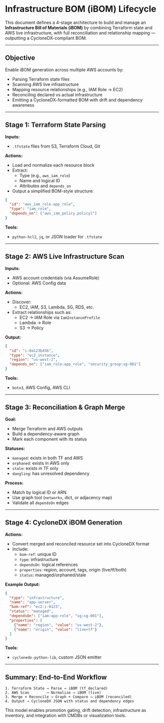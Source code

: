 # Infrastructure BOM (iBOM) Lifecycle

This document defines a 4-stage architecture to build and manage an **Infrastructure Bill of Materials (iBOM)** by combining Terraform state and AWS live infrastructure, with full reconciliation and relationship mapping — outputting a CycloneDX-compliant BOM.

---

## Objective

Enable iBOM generation across multiple AWS accounts by:

- Parsing Terraform state files
- Scanning AWS live infrastructure
- Mapping resource relationships (e.g., IAM Role -> EC2)
- Reconciling declared vs actual infrastructure
- Emitting a CycloneDX-formatted BOM with drift and dependency awareness

---

## Stage 1: Terraform State Parsing

**Inputs:**
- `.tfstate` files from S3, Terraform Cloud, Git

**Actions:**
- Load and normalize each resource block
- Extract:
  - Type (e.g., `aws_iam_role`)
  - Name and logical ID
  - Attributes and `depends_on`
- Output a simplified BOM-style structure:
```json
{
  "id": "aws_iam_role.app_role",
  "type": "iam_role",
  "depends_on": ["aws_iam_policy.policy1"]
}
```

**Tools:**
- `python-hcl2`, `jq`, or JSON loader for `.tfstate`

---

## Stage 2: AWS Live Infrastructure Scan

**Inputs:**
- AWS account credentials (via AssumeRole)
- Optional: AWS Config data

**Actions:**
- Discover:
  - EC2, IAM, S3, Lambda, SG, RDS, etc.
- Extract relationships such as:
  - EC2 → IAM Role via `IamInstanceProfile`
  - Lambda → Role
  - S3 → Policy

**Output:**
```json
{
  "id": "i-0a123b456",
  "type": "ec2_instance",
  "region": "us-west-2",
  "depends_on": ["iam_role:app_role", "security_group:sg-001"]
}
```

**Tools:**
- `boto3`, AWS Config, AWS CLI

---

## Stage 3: Reconciliation & Graph Merge

**Goal:**
- Merge Terraform and AWS outputs
- Build a dependency-aware graph
- Mark each component with its status

**Statuses:**
- `managed`: exists in both TF and AWS
- `orphaned`: exists in AWS only
- `stale`: exists in TF only
- `dangling`: has unresolved dependency

**Process:**
- Match by logical ID or ARN
- Use graph tool (`networkx`, dict, or adjacency map)
- Validate all `dependsOn` edges

---

## Stage 4: CycloneDX iBOM Generation

**Actions:**
- Convert merged and reconciled resource set into CycloneDX format
- Include:
  - `bom-ref`: unique ID
  - `type`: infrastructure
  - `dependsOn`: logical references
  - `properties`: region, account, tags, origin (live/tf/both)
  - `status`: managed/orphaned/stale

**Example Output:**
```json
{
  "type": "infrastructure",
  "name": "app-server",
  "bom-ref": "ec2:i-0123",
  "status": "managed",
  "dependsOn": ["iam:app-role", "sg:sg-001"],
  "properties": [
    {"name": "region", "value": "us-west-2"},
    {"name": "origin", "value": "live+tf"}
  ]
}
```

**Tools:**
- `cyclonedx-python-lib`, custom JSON emitter

---

## Summary: End-to-End Workflow

```
1. Terraform State → Parse → iBOM (tf_declared)
2. AWS Scan        → Normalize → iBOM (live)
3. Merge + Reconcile → Graph + Compare → iBOM (reconciled)
4. Output → CycloneDX JSON with status and dependency edges
```

This model enables promotion gating, drift detection, infrastructure as inventory, and integration with CMDBs or visualization tools.
